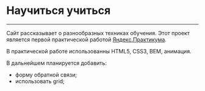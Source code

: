 # Научиться учиться
_________________________________

Сайт рассказывает о разнообразных техниках обучения. Этот проект является первой практической работой [Яндекс.Практикума](https://praktikum.yandex.ru/).

В практической работе использованны HTML5, CSS3, BEM, анимация.

В дальнейшем планируется добавить:
* форму обратной связи;
* использовать grid;
